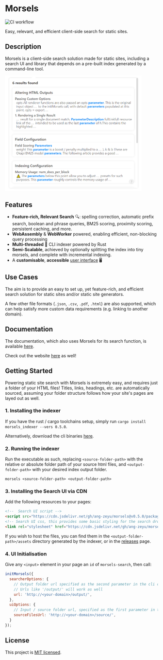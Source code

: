 # Morsels

![CI workflow](https://github.com/ang-zeyu/morsels/actions/workflows/ci.yml/badge.svg)

Easy, relevant, and efficient client-side search for static sites.

## Description

Morsels is a client-side search solution made for static sites, including a search UI and library that depends on a pre-built index generated by a command-line tool.

<img src="./docs/src/images/light-theme-fullscreen.png" width=450 />

## Features

- **Feature-rich, Relevant Search** 🔍: spelling correction, automatic prefix search, boolean and phrase queries, BM25 scoring, proximity scoring, persistent caching, and more.
- **WebAssembly** & **WebWorker** powered, enabling efficient, non-blocking query processing
- **Multi-threaded** 🏇 CLI indexer powered by Rust
- **Semi-Scalable**, achieved by optionally splitting the index into tiny morsels, and complete with incremental indexing.
- A **customisable**, **accessible** [user interface](https://morsels-search.com/morsels/search_configuration_styling.html) 🖥️


## Use Cases

The aim is to provide an easy to set up, yet feature-rich, and efficient search solution for static sites and/or static site generators.

A few other file formats (`.json`, `.csv`, `.pdf`, `.html`) are also supported, which can help satisfy more custom data requirements (e.g. linking to another domain).


## Documentation

The documentation, which also uses Morsels for its search function,  is available [here](https://morsels-search.com/morsels/getting_started.html).

Check out the website [here](https://morsels-search.com) as well!


## Getting Started

Powering static site search with Morsels is extremely easy, and requires just a folder of your HTML files! Titles, links, headings, etc. are automatically sourced, assuming your folder structure follows how your site's pages are layed out as well.

### 1. Installing the indexer

If you have the rust / cargo toolchains setup, simply run `cargo install morsels_indexer --vers 0.5.0`.

Alternatively, download the cli binaries [here](https://github.com/ang-zeyu/morsels/releases).

### 2. Running the indexer

Run the executable as such, replacing `<source-folder-path>` with the relative or absolute folder path of your source html files, and `<output-folder-path>` with your desired index output folder.

```
morsels <source-folder-path> <output-folder-path>
```

### 3. Installing the Search UI via CDN

Add the following resources to your pages:

```html
<!--  Search UI script -->
<script src="https://cdn.jsdelivr.net/gh/ang-zeyu/morsels@v0.5.0/packages/search-ui/dist/search-ui.ascii.bundle.js"></script>
<!-- Search UI css, this provides some basic styling for the search dropdown, and can be omitted if desired -->
<link rel="stylesheet" href="https://cdn.jsdelivr.net/gh/ang-zeyu/morsels@v0.5.0/packages/search-ui/dist/search-ui-light.css" />
```

If you wish to host the files, you can find them in the `<output-folder-path>/assets` directory generated by the indexer, or in the [releases](https://github.com/ang-zeyu/morsels/releases) page.

### 4. UI Initialisation

Give any `<input>` element in your page an `id` of `morsels-search`, then call:

```js
initMorsels({
  searcherOptions: {
    // Output folder url specified as the second parameter in the cli command
    // Urls like '/output/' will work as well
    url: 'http://<your-domain>/output/',
  },
  uiOptions: {
    // Input / source folder url, specified as the first parameter in the cli command
    sourceFilesUrl: 'http://<your-domain>/source/',
  }
});
```


## License

This project is [MIT licensed](./LICENSE.md).
